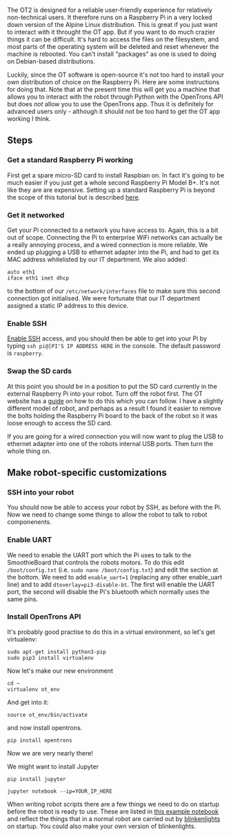 The OT2 is designed for a reliable user-friendly experience for relatively non-technical users. It therefore runs on a Raspberry Pi in a very locked down version of the Alpine Linux distribution. This is great if you just want to interact with it throught the OT app. But if you want to do much crazier things it can be difficult. It's hard to access the files on the filesystem, and most parts of the operating system will be deleted and reset whenever the machine is rebooted. You can't install "packages" as one is used to doing on Debian-based distributions.

Luckily, since the OT software is open-source it's not too hard to install your own distribution of choice on the Raspberry Pi. Here are some instructions for doing that. Note that at the present time this will get you a machine that allows you to interact with the robot through Python with the OpenTrons API but does *not* allow you to use the OpenTrons app. Thus it is definitely for advanced users only - although it should not be too hard to get the OT app working I think.

## Steps

### Get a standard Raspberry Pi working

First get a spare micro-SD card to install Raspbian on. In fact it's going to be much easier if you just get a whole second Raspberry Pi Model B+. It's not like they are are expensive. Setting up a standard Raspberry Pi is beyond the scope of this tutorial but is described [here](https://www.raspberrypi.org/documentation/installation/installing-images/).

### Get it networked

Get your Pi connected to a network you have access to. Again, this is a bit out of scope. Connecting the Pi to enterprise WiFi networks can actually be a really annoying process, and a wired connection is more reliable. We ended up plugging a USB to ethernet adapter into the Pi, and had to get its MAC address whitelisted by our IT department. We also added:

```
auto eth1
iface eth1 inet dhcp
```

to the bottom of our `/etc/network/interfaces` file to make sure this second connection got initialised. We were fortunate that our IT department assigned a static IP address to this device.

### Enable SSH
[Enable SSH](https://www.raspberrypi.org/documentation/remote-access/ssh/) access, and you should then be able to get into your Pi by typing `ssh pi@[PI'S IP ADDRESS HERE` in the console. The default password is `raspberry`.

### Swap the SD cards
At this point you should be in a position to put the SD card currently in the external Raspberry Pi into your robot. Turn off the robot first. The OT website has a [guide](https://support.opentrons.com/en/articles/1841108-changing-sd-card-in-ot-2) on how to do this which you can follow. I have a slightly different model of robot, and perhaps as a result I found it easier to remove the bolts holding the Raspberry Pi board to the back of the robot so it was loose enough to access the SD card.

If you are going for a wired connection you will now want to plug the USB to ethernet adapter into one of the robots internal USB ports. Then turn the whole thing on.

## Make robot-specific customizations
### SSH into your robot
You should now be able to access your robot by SSH, as before with the Pi. Now we need to change some things to allow the robot to talk to robot componenents.

### Enable UART
We need to enable the UART port which the Pi uses to talk to the SmoothieBoard that controls the robots motors. To do this edit `/boot/config.txt` (i.e. `sudo nano /boot/config.txt`) and edit the section at the bottom. We need to add `enable_uart=1` (replacing any other enable_uart line) and to add `dtoverlay=pi3-disable-bt`. The first will enable the UART port, the second will disable the Pi's bluetooth which normally uses the same pins.


### Install OpenTrons API
It's probably good practise to do this in a virtual environment, so let's get virtualenv:
```
sudo apt-get install python3-pip
sudo pip3 install virtualenv 
```

Now let's make our new environment
```
cd ~
virtualenv ot_env
```

And get into it:
```
source ot_env/bin/activate
```

and now install opentrons.

```
pip install opentrons
```

Now we are very nearly there!

We might want to install Jupyter

```
pip install jupyter
```

```
jupyter notebook --ip=YOUR_IP_HERE
```

When writing robot scripts there are a few things we need to do on startup before the robot is ready to use. These are listed in [this example notebook](https://github.com/theosanderson/Advanced_OT2/blob/master/Raspbian_OT2/Example%20script.ipynb) and reflect the things that in a normal robot are carried out by [blinkenlights](https://github.com/Opentrons/buildroot/blob/opentrons-develop/board/opentrons/ot2/rootfs-overlay/usr/bin/ot-blinkenlights) on startup. You could also make your own version of blinkenlights.

